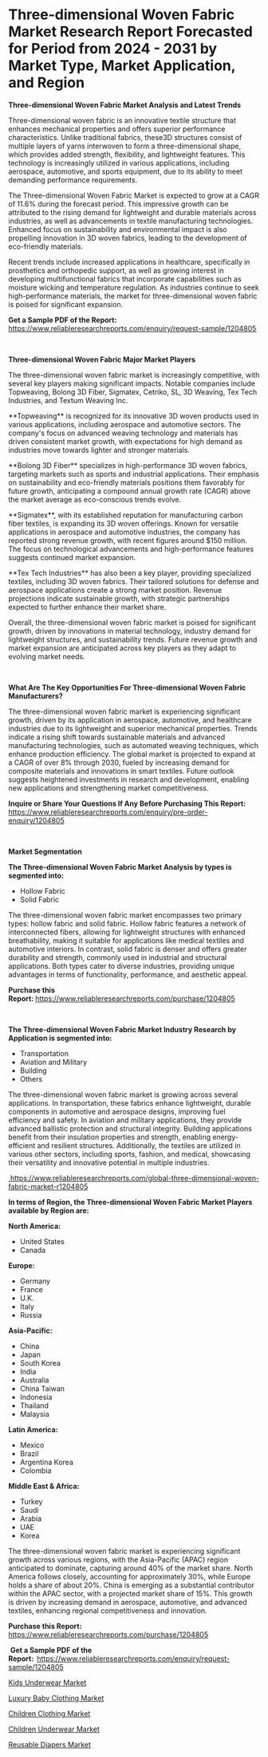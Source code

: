 <p><h1>Three-dimensional Woven Fabric Market Research Report Forecasted for Period from 2024 -  2031 by Market Type, Market Application, and Region</h1></p><p><strong>Three-dimensional Woven Fabric Market Analysis and Latest Trends</strong></p>
<p><p>Three-dimensional woven fabric is an innovative textile structure that enhances mechanical properties and offers superior performance characteristics. Unlike traditional fabrics, these3D structures consist of multiple layers of yarns interwoven to form a three-dimensional shape, which provides added strength, flexibility, and lightweight features. This technology is increasingly utilized in various applications, including aerospace, automotive, and sports equipment, due to its ability to meet demanding performance requirements.</p><p>The Three-dimensional Woven Fabric Market is expected to grow at a CAGR of 11.6% during the forecast period. This impressive growth can be attributed to the rising demand for lightweight and durable materials across industries, as well as advancements in textile manufacturing technologies. Enhanced focus on sustainability and environmental impact is also propelling innovation in 3D woven fabrics, leading to the development of eco-friendly materials. </p><p>Recent trends include increased applications in healthcare, specifically in prosthetics and orthopedic support, as well as growing interest in developing multifunctional fabrics that incorporate capabilities such as moisture wicking and temperature regulation. As industries continue to seek high-performance materials, the market for three-dimensional woven fabric is poised for significant expansion.</p></p>
<p><strong>Get a Sample PDF of the Report:&nbsp;</strong> <a href="https://www.reliableresearchreports.com/enquiry/request-sample/1204805?utm_campaign=1477&utm_medium=2&utm_source=Github&utm_content=ia&utm_term=16102024&utm_id=three-dimensional-woven-fabric">https://www.reliableresearchreports.com/enquiry/request-sample/1204805</a></p>
<p>&nbsp;</p>
<p><strong>Three-dimensional Woven Fabric Major Market Players</strong></p>
<p><p>The three-dimensional woven fabric market is increasingly competitive, with several key players making significant impacts. Notable companies include Topweaving, Bolong 3D Fiber, Sigmatex, Cetriko, SL, 3D Weaving, Tex Tech Industries, and Textum Weaving Inc.</p><p>**Topweaving** is recognized for its innovative 3D woven products used in various applications, including aerospace and automotive sectors. The company's focus on advanced weaving technology and materials has driven consistent market growth, with expectations for high demand as industries move towards lighter and stronger materials.</p><p>**Bolong 3D Fiber** specializes in high-performance 3D woven fabrics, targeting markets such as sports and industrial applications. Their emphasis on sustainability and eco-friendly materials positions them favorably for future growth, anticipating a compound annual growth rate (CAGR) above the market average as eco-conscious trends evolve.</p><p>**Sigmatex**, with its established reputation for manufacturing carbon fiber textiles, is expanding its 3D woven offerings. Known for versatile applications in aerospace and automotive industries, the company has reported strong revenue growth, with recent figures around $150 million. The focus on technological advancements and high-performance features suggests continued market expansion.</p><p>**Tex Tech Industries** has also been a key player, providing specialized textiles, including 3D woven fabrics. Their tailored solutions for defense and aerospace applications create a strong market position. Revenue projections indicate sustainable growth, with strategic partnerships expected to further enhance their market share.</p><p>Overall, the three-dimensional woven fabric market is poised for significant growth, driven by innovations in material technology, industry demand for lightweight structures, and sustainability trends. Future revenue growth and market expansion are anticipated across key players as they adapt to evolving market needs.</p></p>
<p>&nbsp;</p>
<p><strong>What Are The Key Opportunities For Three-dimensional Woven Fabric Manufacturers?</strong></p>
<p><p>The three-dimensional woven fabric market is experiencing significant growth, driven by its application in aerospace, automotive, and healthcare industries due to its lightweight and superior mechanical properties. Trends indicate a rising shift towards sustainable materials and advanced manufacturing technologies, such as automated weaving techniques, which enhance production efficiency. The global market is projected to expand at a CAGR of over 8% through 2030, fueled by increasing demand for composite materials and innovations in smart textiles. Future outlook suggests heightened investments in research and development, enabling new applications and strengthening market competitiveness.</p></p>
<p><strong>Inquire or Share Your Questions If Any Before Purchasing This Report:</strong> <a href="https://www.reliableresearchreports.com/enquiry/pre-order-enquiry/1204805?utm_campaign=1477&utm_medium=2&utm_source=Github&utm_content=ia&utm_term=16102024&utm_id=three-dimensional-woven-fabric">https://www.reliableresearchreports.com/enquiry/pre-order-enquiry/1204805</a></p>
<p>&nbsp;</p>
<p><strong>Market Segmentation</strong></p>
<p><strong>The Three-dimensional Woven Fabric Market Analysis by types is segmented into:</strong></p>
<p><ul><li>Hollow Fabric</li><li>Solid Fabric</li></ul></p>
<p><p>The three-dimensional woven fabric market encompasses two primary types: hollow fabric and solid fabric. Hollow fabric features a network of interconnected fibers, allowing for lightweight structures with enhanced breathability, making it suitable for applications like medical textiles and automotive interiors. In contrast, solid fabric is denser and offers greater durability and strength, commonly used in industrial and structural applications. Both types cater to diverse industries, providing unique advantages in terms of functionality, performance, and aesthetic appeal.</p></p>
<p><strong>Purchase this Report:&nbsp;</strong><a href="https://www.reliableresearchreports.com/purchase/1204805?utm_campaign=1477&utm_medium=2&utm_source=Github&utm_content=ia&utm_term=16102024&utm_id=three-dimensional-woven-fabric">https://www.reliableresearchreports.com/purchase/1204805</a></p>
<p>&nbsp;</p>
<p><strong>The Three-dimensional Woven Fabric Market Industry Research by Application is segmented into:</strong></p>
<p><ul><li>Transportation</li><li>Aviation and Military</li><li>Building</li><li>Others</li></ul></p>
<p><p>The three-dimensional woven fabric market is growing across several applications. In transportation, these fabrics enhance lightweight, durable components in automotive and aerospace designs, improving fuel efficiency and safety. In aviation and military applications, they provide advanced ballistic protection and structural integrity. Building applications benefit from their insulation properties and strength, enabling energy-efficient and resilient structures. Additionally, the textiles are utilized in various other sectors, including sports, fashion, and medical, showcasing their versatility and innovative potential in multiple industries.</p></p>
<p><a href="https://www.reliableresearchreports.com/global-three-dimensional-woven-fabric-market-r1204805?utm_campaign=1477&utm_medium=2&utm_source=Github&utm_content=ia&utm_term=16102024&utm_id=three-dimensional-woven-fabric">&nbsp;https://www.reliableresearchreports.com/global-three-dimensional-woven-fabric-market-r1204805</a></p>
<p><strong>In terms of Region, the Three-dimensional Woven Fabric Market Players available by Region are:</strong></p>
<p>
    <p> <strong> North America: </strong>
        <ul>
            <li>United States</li>
            <li>Canada</li>
        </ul>
        </p> 
    <p> <strong> Europe: </strong>
        <ul>
            <li>Germany</li>
            <li>France</li>
            <li>U.K.</li>
            <li>Italy</li>
            <li>Russia</li>
        </ul>
        </p> 
    <p> <strong> Asia-Pacific: </strong>
        <ul>
            <li>China</li>
            <li>Japan</li>
            <li>South Korea</li>
            <li>India</li>
            <li>Australia</li>
            <li>China Taiwan</li>
            <li>Indonesia</li>
            <li>Thailand</li>
            <li>Malaysia</li>
        </ul>
        </p> 
    <p> <strong> Latin America: </strong>
        <ul>
            <li>Mexico</li>
            <li>Brazil</li>
            <li>Argentina Korea</li>
            <li>Colombia</li>
        </ul>
        </p> 
    <p> <strong> Middle East & Africa: </strong>
        <ul>
            <li>Turkey</li>
            <li>Saudi</li>
            <li>Arabia</li>
            <li>UAE</li>
            <li>Korea</li>
        </ul>
    </p>
    </p>
<p><p>The three-dimensional woven fabric market is experiencing significant growth across various regions, with the Asia-Pacific (APAC) region anticipated to dominate, capturing around 40% of the market share. North America follows closely, accounting for approximately 30%, while Europe holds a share of about 20%. China is emerging as a substantial contributor within the APAC sector, with a projected market share of 15%. This growth is driven by increasing demand in aerospace, automotive, and advanced textiles, enhancing regional competitiveness and innovation.</p></p>
<p><strong>Purchase this Report: </strong><a href="https://www.reliableresearchreports.com/purchase/1204805?utm_campaign=1477&utm_medium=2&utm_source=Github&utm_content=ia&utm_term=16102024&utm_id=three-dimensional-woven-fabric">https://www.reliableresearchreports.com/purchase/1204805</a></p>
<p>&nbsp;<strong>Get a Sample PDF of the Report:&nbsp;&nbsp;</strong><a href="https://www.reliableresearchreports.com/enquiry/request-sample/1204805?utm_campaign=1477&utm_medium=2&utm_source=Github&utm_content=ia&utm_term=16102024&utm_id=three-dimensional-woven-fabric">https://www.reliableresearchreports.com/enquiry/request-sample/1204805</a></p>
<p><strong></strong></p>
<p><p><a href="https://www.linkedin.com/pulse/kids-underwear-market-segmentation-in-depth-analysis-dtnbf?trk=public_post_embed_feed-article-content&utm_campaign=1477&utm_medium=2&utm_source=Github&utm_content=ia&utm_term=16102024&utm_id=three-dimensional-woven-fabric">Kids Underwear Market</a></p><p><a href="https://www.linkedin.com/pulse/exploring-luxury-baby-clothing-market-strategic-insights-kgkwc?utm_campaign=1477&utm_medium=2&utm_source=Github&utm_content=ia&utm_term=16102024&utm_id=three-dimensional-woven-fabric">Luxury Baby Clothing Market</a></p><p><a href="https://www.linkedin.com/pulse/decoding-children-clothing-market-signals-growth-algorithms-t1gyf?trk=public_post_embed_feed-article-content&utm_campaign=1477&utm_medium=2&utm_source=Github&utm_content=ia&utm_term=16102024&utm_id=three-dimensional-woven-fabric">Children Clothing Market</a></p><p><a href="https://www.linkedin.com/pulse/in-depth-children-underwear-market-review-size-share-68cagr-dkqdf?trk=public_post_embed_feed-article-content&utm_campaign=1477&utm_medium=2&utm_source=Github&utm_content=ia&utm_term=16102024&utm_id=three-dimensional-woven-fabric">Children Underwear Market</a></p><p><a href="https://www.linkedin.com/pulse/reusable-diapers-market-dynamics-application-types-emerging-t3qwf?trk=public_post_embed_feed-article-content&utm_campaign=1477&utm_medium=2&utm_source=Github&utm_content=ia&utm_term=16102024&utm_id=three-dimensional-woven-fabric">Reusable Diapers Market</a></p></p>
